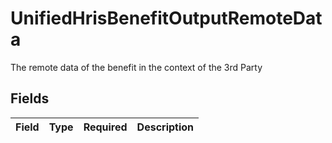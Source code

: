 # UnifiedHrisBenefitOutputRemoteData

The remote data of the benefit in the context of the 3rd Party


## Fields

| Field       | Type        | Required    | Description |
| ----------- | ----------- | ----------- | ----------- |